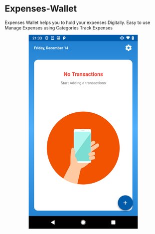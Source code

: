 <h1>Expenses-Wallet</h1>

Expenses Wallet helps you to hold your expenses Digitally. 
Easy to use
Manage Expenses using Categories
Track Expenses

<p align="center">
  <img src="https://github.com/Rajnish23/Expenses-Wallet/blob/master/screenshot/main.png" width="350" title="hover text">
</p>
